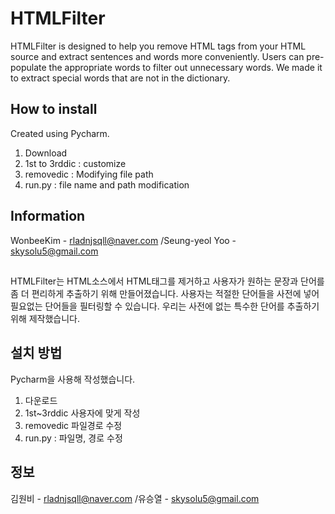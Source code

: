 # HTMLFilter


HTMLFilter is designed to help you remove HTML tags from your HTML source and extract sentences and words more conveniently. Users can pre-populate the appropriate words to filter out unnecessary words. We made it to extract special words that are not in the dictionary.

## How to install
Created using Pycharm.
1. Download
2. 1st to 3rddic : customize
3. removedic : Modifying file path
4. run.py : file name and path modification 


## Information

WonbeeKim - rladnjsqll@naver.com
/Seung-yeol Yoo - skysolu5@gmail.com



##

HTMLFilter는 HTML소스에서 HTML태그를 제거하고 사용자가 원하는 문장과 단어를 좀 더 편리하게 추출하기 위해 만들어졌습니다. 사용자는 적절한 단어들을 사전에 넣어 필요없는 단어들을 필터링할 수 있습니다. 우리는 사전에 없는 특수한 단어를 추출하기 위해 제작했습니다.

## 설치 방법

Pycharm을 사용해 작성했습니다.
1. 다운로드
2. 1st~3rddic 사용자에 맞게 작성
3. removedic 파일경로 수정
4. run.py : 파일명, 경로 수정 


## 정보

김원비 - rladnjsqll@naver.com
/유승열 - skysolu5@gmail.com

